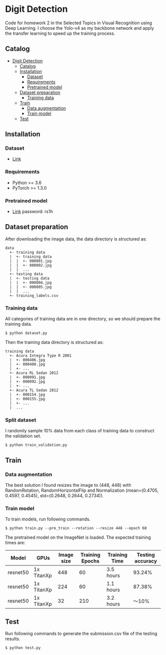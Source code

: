 # Digit Detection

Code for homework 2 in the Selected Topics in Visual Recognition using Deep Learning.
I choose the Yolo-v4 as my backbone network and apply the transfer learning to speed up the training process.
## Catalog
- [Digit Detection](#digit-detection)
  - [Catalog](#Catalog)
  - [Installation](#Installation)
    - [Dataset](#Dataset)
    - [Requirements](#Requirements)
    - [Pretrained model](#Pretrained-model)
  - [Dataset preparation](#Dataset-Preparation)
    - [Training data](#training-data)
  - [Train](#train)
    - [Data augmentation](#data-augmentation)
    - [Train model](#train-model)
  - [Test](#test)

## Installation
### Dataset
  - [Link](https://www.kaggle.com/c/cs-t0828-2020-hw1/data)
### Requirements
- Python >= 3.6
- PyTorch >= 1.3.0
### Pretrained model
  -  [Link](https://pan.baidu.com/s/1zh3FFwW14lPhSRfmGRshBA) password: rs1h

## Dataset preparation
After downloading the image data, the data directory is structured as:
```
data
  +- training data
  |  +- training data
  |  |  +- 000001.jpg
  |  |  +- 000002.jpg
  |  |  ...
  +- testing data
  |  +- testing data
  |  |  +- 000004.jpg
  |  |  +- 000005.jpg
  |  |  ...
  +- training_labels.csv
```
### Training data
All categories of training data are in one directory, so we should prepare the training data. 
```
$ python dataset.py
```
Then the training data directory is structured as:
```
training data
  +- Acura Integra Type R 2001
  |  +- 000406.jpg
  |  +- 000408.jpg
  |  +- ...
  +- Acura RL Sedan 2012
  |  +- 000091.jpg
  |  +- 000092.jpg
  |  +- ...
  +- Acura TL Sedan 2012
  |  +- 000154.jpg
  |  +- 000155.jpg
  |  +- ...
  |  ...
```
### Split dataset
I randomly sample 10% data from each class of training data to construct the validation set.
```
$ python train_validation.py
```
## Train
### Data augmentation
The best solution I found resizes the image to (448, 448) with RandomRotation, RandomHorizontalFlip and Normalization (mean=(0.4705, 0.4597, 0.4545), std=(0.2648, 0.2644, 0.2734)).
### Train model
To train models, run following commands.
```
$ python train.py --pre_train --rotation --resize 448 --epoch 60
```
The pretrained model on the ImageNet is loaded. The expected training times are:

Model | GPUs | Image size | Training Epochs | Training Time | Testing accuracy
------------ | ------------- | ------------- | ------------- | ------------- | -------------
resnet50 | 1x TitanXp | 448 | 60 | 3.5 hours | 93.24%
resnet50 | 1x TitanXp | 224 | 60 | 1.1 hours | 87.38%
resnet50 | 1x TitanXp | 32 | 210 | 3.2 hours | ～10%

## Test
Run following commands to generate the submission.csv file of the testing results.
```
$ python test.py
```
